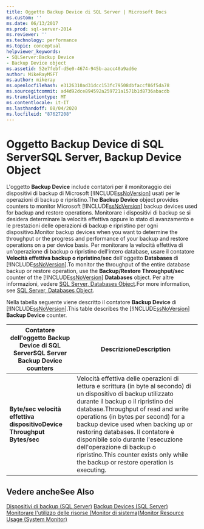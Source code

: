 ```yaml
---
title: Oggetto Backup Device di SQL Server | Microsoft Docs
ms.custom: ''
ms.date: 06/13/2017
ms.prod: sql-server-2014
ms.reviewer: ''
ms.technology: performance
ms.topic: conceptual
helpviewer_keywords:
- SQLServer:Backup Device
- Backup Device object
ms.assetid: 52e7febf-d5e0-4674-945b-aacc40a9ad6e
author: MikeRayMSFT
ms.author: mikeray
ms.openlocfilehash: e3126310ad31dcc153fc79508dbfaccf86f5da78
ms.sourcegitcommit: ad4d92dce894592a259721a1571b1d8736abacdb
ms.translationtype: MT
ms.contentlocale: it-IT
ms.lasthandoff: 08/04/2020
ms.locfileid: "87627208"
---
```

# <a name="sql-server-backup-device-object"></a><span data-ttu-id="e8148-102">Oggetto Backup Device di SQL Server</span><span class="sxs-lookup"><span data-stu-id="e8148-102">SQL Server, Backup Device Object</span></span>
  <span data-ttu-id="e8148-103">L'oggetto **Backup Device** include contatori per il monitoraggio dei dispositivi di backup di Microsoft [!INCLUDE[ssNoVersion](../../includes/ssnoversion-md.md)] usati per le operazioni di backup e ripristino.</span><span class="sxs-lookup"><span data-stu-id="e8148-103">The **Backup Device** object provides counters to monitor Microsoft [!INCLUDE[ssNoVersion](../../includes/ssnoversion-md.md)] backup devices used for backup and restore operations.</span></span> <span data-ttu-id="e8148-104">Monitorare i dispositivi di backup se si desidera determinare la velocità effettiva oppure lo stato di avanzamento e le prestazioni delle operazioni di backup e ripristino per ogni dispositivo.</span><span class="sxs-lookup"><span data-stu-id="e8148-104">Monitor backup devices when you want to determine the throughput or the progress and performance of your backup and restore operations on a per device basis.</span></span> <span data-ttu-id="e8148-105">Per monitorare la velocità effettiva di un'operazione di backup o ripristino dell'intero database, usare il contatore **Velocità effettiva backup o ripristino/sec** dell'oggetto **Databases** di [!INCLUDE[ssNoVersion](../../includes/ssnoversion-md.md)].</span><span class="sxs-lookup"><span data-stu-id="e8148-105">To monitor the throughput of the entire database backup or restore operation, use the **Backup/Restore Throughput/sec** counter of the [!INCLUDE[ssNoVersion](../../includes/ssnoversion-md.md)] **Databases** object.</span></span> <span data-ttu-id="e8148-106">Per altre informazioni, vedere [SQL Server, Databases Object](sql-server-databases-object.md).</span><span class="sxs-lookup"><span data-stu-id="e8148-106">For more information, see [SQL Server, Databases Object](sql-server-databases-object.md).</span></span>  
  
 <span data-ttu-id="e8148-107">Nella tabella seguente viene descritto il contatore **Backup Device** di [!INCLUDE[ssNoVersion](../../includes/ssnoversion-md.md)].</span><span class="sxs-lookup"><span data-stu-id="e8148-107">This table describes the [!INCLUDE[ssNoVersion](../../includes/ssnoversion-md.md)] **Backup Device** counter.</span></span>  
  
|<span data-ttu-id="e8148-108">Contatore dell'oggetto Backup Device di SQL Server</span><span class="sxs-lookup"><span data-stu-id="e8148-108">SQL Server Backup Device counters</span></span>|<span data-ttu-id="e8148-109">Descrizione</span><span class="sxs-lookup"><span data-stu-id="e8148-109">Description</span></span>|  
|---------------------------------------|-----------------|  
|<span data-ttu-id="e8148-110">**Byte/sec velocità effettiva dispositivo**</span><span class="sxs-lookup"><span data-stu-id="e8148-110">**Device Throughput Bytes/sec**</span></span>|<span data-ttu-id="e8148-111">Velocità effettiva delle operazioni di lettura e scrittura (in byte al secondo) di un dispositivo di backup utilizzato durante il backup o il ripristino dei database.</span><span class="sxs-lookup"><span data-stu-id="e8148-111">Throughput of read and write operations (in bytes per second) for a backup device used when backing up or restoring databases.</span></span> <span data-ttu-id="e8148-112">Il contatore è disponibile solo durante l'esecuzione dell'operazione di backup o ripristino.</span><span class="sxs-lookup"><span data-stu-id="e8148-112">This counter exists only while the backup or restore operation is executing.</span></span>|  
  
## <a name="see-also"></a><span data-ttu-id="e8148-113">Vedere anche</span><span class="sxs-lookup"><span data-stu-id="e8148-113">See Also</span></span>  
 <span data-ttu-id="e8148-114">[Dispositivi di backup &#40;SQL Server&#41;](../backup-restore/backup-devices-sql-server.md) </span><span class="sxs-lookup"><span data-stu-id="e8148-114">[Backup Devices &#40;SQL Server&#41;](../backup-restore/backup-devices-sql-server.md) </span></span>  
 [<span data-ttu-id="e8148-115">Monitorare l'utilizzo delle risorse &#40;Monitor di sistema&#41;</span><span class="sxs-lookup"><span data-stu-id="e8148-115">Monitor Resource Usage &#40;System Monitor&#41;</span></span>](monitor-resource-usage-system-monitor.md)  
  
  

